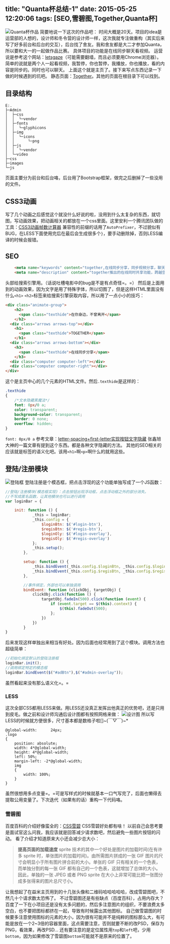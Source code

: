 title: "Quanta杯总结-1"
date: 2015-05-25 12:20:06
tags: [SEO,雪碧图,Together,Quanta杯]
---
![Quanta杯作品][1]
简要地说一下这次的作品吧：
时间大概是20天。项目的idea是运营部的人想的，设计师和冬令营的设计师一样，这次我就专注做重构（其实后来写了好多前台和后台的交互），后台找了舍友。我和舍友都是大二才参加Quanta，所以要和大一的一起做作品比赛。
具体项目的功能是在线同步聊天看视频。
运营说是参考这个网站：[letsgaze][2]（可能需要翻墙，而且必须要用Chrome浏览器）。
简单的说就是两个人一起看视频，我暂停，你也暂停，我播放，你也播放，看的内容是同步的。同时也可以聊天。
上面这个就是主页了。接下来写点东西记录一下做的时候遇到的坑吧。
静态页面：[Together][3]。其他的页面在根目录下可以找到。
<!-- more -->
## 目录结构
```
E:.
├─Admin
│  ├─css
│  │  └─vendor
│  ├─fonts
│  │  └─glyphicons
│  ├─img
│  │  └─icons
│  │      └─png
│  ├─js
│  │  └─vendor
│  └─video
├─css
├─images
└─js
```
页面主要分为前台和后台咯，后台用了Bootstrap框架，做完之后删掉了一些没用的文件。



## CSS3动画
写了几个动画之后感觉这个就没什么好说的啦，没用到什么太复杂的东西，就切图，写动画效果，把动画相关的都放在一个css里面。这里安利一个腾讯团队做的工具：[CSS3动画帧数计算器][4]
兼容性的前缀的话用了`AutoPrefixer`，不过貌似有BUG，在LESS下面使用完后在最后会生成很多个`}`，要手动删除掉，否则LESS编译的时候会报错。
## SEO
```html
	<meta name="keywords" content="together,在线同步分享，同步视频分享，聊天，视频，同步">
	<meta name="description" content="together推出的在线同时共享功能，跨越空间的距离，让相隔千里的你们，分秒不差地一起看视频，一起听音乐……当你们一起欢笑，一起吐槽电影中的bug，一起欣赏某段音乐里的一段旋律时，ta早已在你身边陪伴着你，犹如不曾离开。">	
```
头部给搜索引擎用。（话说吐槽电影中的bug是不是有点奇怪=。=）
然后是上面用到的动画效果，因为文字是用了特殊字体，所以切图了，但是这样HTML里面没有什么`<h1>` `<h2>`标签来给搜索引擎获取内容，所以用了一点小小的技巧：
```html
<div class="animate-group">
    <h2>
      <span class="texthide">在你身边，不曾离开</span>
    </h2>
  <div class="arrows arrows-top"></div>
    <h1>
      <span class="texthide">TOGETHER</span>
    </h1>
  <div class="arrows arrows-bottom"></div>
    <h3>
      <span class="texthide">在线同步分享</span>
    </h3>
  <div class="computer computer-left"></div>
  <div class="computer computer-right"></div>
</div>
```
这个是主页中心的几个元素的HTML文件。然后`.texthide`是这样的：
```css
.texthide
{
	/*文本隐藏黑魔法*/
	font: 0px/0 a;
	color: transparent;
	background-color: transparent;
	border: 0 none;
	overflow: hidden;
}
```
`font: 0px/0 a`
参考文章：[letter-spacing+first-letter实现按钮文字隐藏][5]
张鑫旭大神的一篇文章有提到这个东西。都是各种文字隐藏的方法。
其他的SEO相关的应该就是标签的语义化吧。该用`<h1>`啊`<p>`啊什么的就用这些。
## 登陆/注册模块
![登陆框][6]
登陆注册是个模态框，把点击浮现的这个功能单独写成了一个JS函数：
```javascript
//登陆/注册模块(模态框实现)：点击按钮出现浮动框，点击浮动框之外的部分消失。
//不写成匿名函数，让其他模块也可以进行调用
var loginBar = {

    init: function () {
            _this = loginBar;
            _this.config = {
                $loginBtn: $('#login-btn'),
                $regisBtn: $('#regis-btn'),
                $loginOly: $('#login-overlay'),
                $regisOly: $('#regis-overlay')
            };
            _this.setup();
        },

        setup: function () {
            _this.bindEvent(_this.config.$loginBtn, _this.config.$loginOly);
            _this.bindEvent(_this.config.$regisBtn, _this.config.$regisOly);
        },

        //事件绑定，外部也可以单独调用
        bindEvent: function (clickObj, targetObj) {
            clickObj.click(function () {
                targetObj.fadeIn(500).click(function (event) {
                    if (event.target == $(this).context) {
                        $(this).fadeOut(500);
                    };
                })
            })
        }
}
```
后来发现这样单独出来相当有好处。因为后面也经常用到了这个模块。调用方法也超级简单：
```javascript
//初始化绑定默认的登陆注册框
loginBar.init();
//调用绑定特定的模态框
loginBar.bindEvent($("#adBtn"),$("#admin-overlay"));
```
虽然看起来没有那么语义化=。=

### LESS
这次全部CSS都用LESS来做。用LESS还没真正发挥出他真正的优势吧，还是只用到皮毛。做之前和设计师沟通后设计图都有按照网格来做：
![设计图][7]
所以写LESS的时候就方便很多，尺寸基本都是数格子啦[]~(￣▽￣)~*
```less
@global-width: 		24px;
.logo
{
	position: absolute;
	width: 4*@global-width;
	height: 4*@global-width;
	left: 50%;
	margin-left: -2*@global-width;
	img 
	{
		width: 100%;
	}
}
```
虽然很想用多点变量=。=可是写样式的时候就基本一口气写完了，后面也懒得去提取公用变量了。下次迭代（如果有的话）重构一下代码咯。

### 雪碧图
百度百科的介绍好像蛮全的：[CSS雪碧][8]
CSS雪碧好处都有啥！
以前自己会思考要是面试官这么问我，我应该就是回答减少请求数吧，然后避免一些图片按钮的闪动。
看了介绍才知道原来大小还会减少总大小：

> **提高页面的加载速度**
sprite 技术的其中一个好处是图片的加载时间(在有许多 sprite 时，单张图片的加载时间)。由所需图片拼成的一张 GIF 图片的尺寸会明显小于所有图片拼合前的大小。单张的 GIF 只有相关的一个色表，而单独分割的每一张 GIF 都有自己的一个色表，这就增加了总体的大小。因此，单独的一张 JPEG 或者 PNG sprite 在大小上非常可能比把一张图分成多张得来的图片总尺寸小。

让我想起了在益米主页用到的十几张头像和二维码哈哈哈哈哈，改成雪碧图吧，不然几十个请求数太恐怖了。
不过雪碧图还是有些缺点（百度百科），占用内存大？百度了一下在小项目还是没有太多问题的，然后多注意图片的组织，不要浪费太多空白，也不要把图标都挤在一起，导致有时候露出其他图标。
自己做雪碧图的时候要多注意使用图标的元素的大小，因为很有可能并不是纯粹的图标那么大，有可能是放在一个2~3倍的容器里面，这点需要注意，否则就要不断的改PSD，保存为PNG，看效果，再改PSD...
还有要注意的是定位属性用`top`和`left`吧，少用`bottom`，因为如果修改了雪碧图`bottom`可能就不是原来的位置了。

  [1]: http://i4.tietuku.com/5d6968d6cea5a8ca.jpg
  [2]: https://letsgaze.com/#/start
  [3]: http://biouscowork.sinaapp.com/together/index.html
  [4]: http://tid.tenpay.com/labs/css3_keyframes_calculator.html
  [5]: http://www.zhangxinxu.com/wordpress/?p=3557
  [6]: http://i4.tietuku.com/52df61d6e41e0abf.png
  [7]: http://i4.tietuku.com/38f468bd4d2455e6.png
  [8]: http://baike.baidu.com/link?url=PWyUGanjUHdtOpqDeipGGO3ghILsIgJUUWA8ncXWDeBFU4nPJ48V8x_CRTB_TlaW0CdM4dbrpQ5YwL7cMAK4q_
  [9]: http://i4.tietuku.com/e436c20c465c08a0.png
